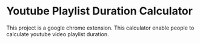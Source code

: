 # Youtube Playlist Duration Calculator

This project is a google chrome extension. 
This calculator enable people to calculate youtube video playlist duration.